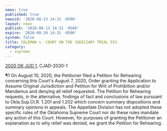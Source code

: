 ```yaml
---
news: true
published: true
newsid: '2020-08-13 14:31 -0500'
layout: news
publish: '2020-08-13 14:31 -0500'
expire: '2020-08-20 14:31 -0500'
system: false
title: COLEMAN v. COURT ON THE JUDICIARY TRIAL DIV.
category:
  - supreme
---
```

[2020 OK JUD 1](http://www.oscn.net/applications/oscn/deliverdocument.asp?cite=2020+OK+JUD+1), CJAD-2020-1

¶1 On August 10, 2020, the Petitioner filed a Petition for Rehearing concerning this Court's August 7, 2020, Order granting the Application to Assume Original Jurisdiction and Petition for Writ of Prohibition and/or Mandamus and denying all relief requested. The Petition for Rehearing requests, in the alternative, findings of fact and conclusions of law pursuant to Okla.Sup.Ct.R. 1.201 and 1.202 which concern summary dispositions and summary opinions in appeals. The Appellate Division has not adopted these specific rules of the Oklahoma Supreme Court nor do these rules mandate any action of this Court. However, for purposes of granting the Petitioner an explanation as to why relief was denied, we grant the Petition for Rehearing.
